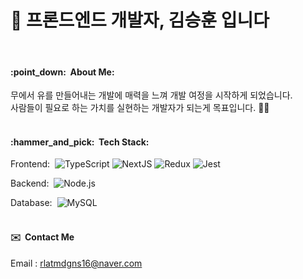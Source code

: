 <h1>👋 프론드엔드 개발자, 김승훈 입니다</h1>
<br/>

<h4>:point_down:&nbsp;&nbsp;About Me:</h4>

무에서 유를 만들어내는 개발에 매력을 느껴 개발 여정을 시작하게 되었습니다.&nbsp;\
사람들이 필요로 하는 가치를 실현하는 개발자가 되는게 목표입니다.&nbsp;:technologist:&nbsp;
<br/>
<br/>

<h4>:hammer_and_pick:&nbsp;&nbsp;Tech Stack:</h4>

Frontend:&nbsp;
  ![TypeScript](https://img.shields.io/badge/TypeScript-%23007ACC.svg?style=flat-square&logo=typescript&logoColor=white)
  ![NextJS](https://img.shields.io/badge/NextJS-black?style=flat-square&logo=next.js&logoColor=whitee)
  ![Redux](https://img.shields.io/badge/redux-%23593d88.svg?style=flat-square&logo=redux&logoColor=white)
  ![Jest](https://img.shields.io/badge/jest-%23007ACC.svg?style=flat-square&logo=jest&logoColor=white)
  

Backend:&nbsp;
  ![Node.js](https://img.shields.io/badge/-Node.js-0A1A2F?style=flat-square&logo=node.js)
  
Database:&nbsp;
  ![MySQL](https://img.shields.io/badge/-MySQL-0A1A2F?style=flat-square&logo=mysql&logoColor=00d8fd)\
<br/>

<h4>✉️&nbsp;&nbsp;Contact Me</h4>

Email : rlatmdgns16@naver.com
<br/>
<br/>
